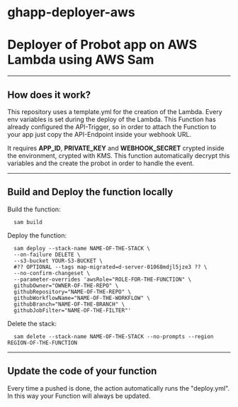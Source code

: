 # ghapp-deployer-aws
<h1>
Deployer of Probot app on AWS Lambda using AWS Sam
</h1>

-------------

<h2> How does it work? </h2>


This repository uses a template.yml for the creation of the Lambda. Every env variables is set during the deploy of the Lambda. This Function has already configured the API-Trigger, so in order to attach the Function to your app just copy the API-Endpoint inside your webhook URL.

It requires <strong>APP_ID</strong>, <strong>PRIVATE_KEY</strong> and <strong>WEBHOOK_SECRET</strong> crypted inside the environment, crypted with KMS. This function
automatically decrypt this variables and the create the probot in order to handle the event.

----------

<h2> Build and Deploy the function locally </h2>

Build the function:

```
  sam build
```

<!--
  AGGIUNGI A PREREQUISITO
  Cambiare ruolo
-->

Deploy the function:

```
  sam deploy --stack-name NAME-OF-THE-STACK \
  --on-failure DELETE \
  --s3-bucket YOUR-S3-BUCKET \
  #?? OPTIONAL --tags map-migrated=d-server-01068mdjl5jze3 ?? \
  --no-confirm-changeset \
  --parameter-overrides 'awsRole="ROLE-FOR-THE-FUNCTION" \
  githubOwner="OWNER-OF-THE-REPO" \
  githubRepository="NAME-OF-THE-REPO" \
  githubWorkflowName="NAME-OF-THE-WORKFLOW" \
  githubBranch="NAME-OF-THE-BRANCH" \
  githubJobFilter="NAME-OF-THE-FILTER"'

```

Delete the stack:

```
  sam delete --stack-name NAME-OF-THE-STACK --no-prompts --region REGION-OF-THE-FUNCTION
```
-------

<h2> Update the code of your function </h2>

Every time a pushed is done, the action automatically runs the "deploy.yml". In this way your Function will always be updated. 